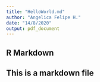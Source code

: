```yaml
---
title: "HelloWorld.md"
author: "Angelica Felipe H."
date: "14/8/2020"
output: pdf_document
---
```




## R Markdown

## This is a markdown file